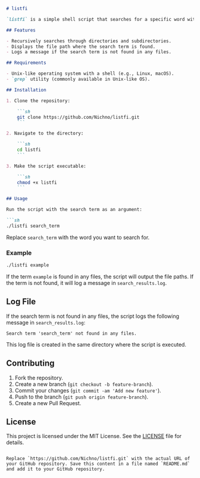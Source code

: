 ```markdown
# listfi

`listfi` is a simple shell script that searches for a specific word within all files in a directory and its subdirectories. If the word is found, it displays the location. If not, it logs the search term in a log file.

## Features

- Recursively searches through directories and subdirectories.
- Displays the file path where the search term is found.
- Logs a message if the search term is not found in any files.

## Requirements

- Unix-like operating system with a shell (e.g., Linux, macOS).
- `grep` utility (commonly available in Unix-like OS).

## Installation

1. Clone the repository:

    ```sh
    git clone https://github.com/Nichno/listfi.git
    ```

2. Navigate to the directory:

    ```sh
    cd listfi
    ```

3. Make the script executable:

    ```sh
    chmod +x listfi
    ```

## Usage

Run the script with the search term as an argument:

```sh
./listfi search_term
```

Replace `search_term` with the word you want to search for.

### Example

```sh
./listfi example
```

If the term `example` is found in any files, the script will output the file paths. If the term is not found, it will log a message in `search_results.log`.

## Log File

If the search term is not found in any files, the script logs the following message in `search_results.log`:

```
Search term 'search_term' not found in any files.
```

This log file is created in the same directory where the script is executed.

## Contributing

1. Fork the repository.
2. Create a new branch (`git checkout -b feature-branch`).
3. Commit your changes (`git commit -am 'Add new feature'`).
4. Push to the branch (`git push origin feature-branch`).
5. Create a new Pull Request.

## License

This project is licensed under the MIT License. See the [LICENSE](LICENSE) file for details.
```

Replace `https://github.com/Nichno/listfi.git` with the actual URL of your GitHub repository. Save this content in a file named `README.md` and add it to your GitHub repository.
